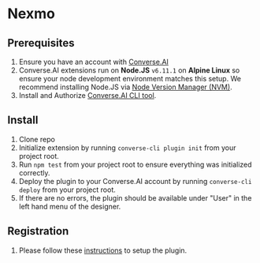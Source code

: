 # Nexmo

## Prerequisites
1. Ensure you have an account with [Converse.AI](http://www.converse.ai/)
2. Converse.AI extensions run on **Node.JS** `v6.11.1` on **Alpine Linux** so ensure your node development environment matches this setup. We recommend installing Node.JS via [Node Version Manager (NVM)](https://github.com/creationix/nvm).
3. Install and Authorize [Converse.AI CLI tool](https://get.converse.ai/v2/docs/converse-ai-cli).

## Install
1. Clone repo
2. Initialize extension by running `converse-cli plugin init` from your project root.
3. Run `npm test` from your project root to ensure everything was initialized correctly.
4. Deploy the plugin to your Converse.AI account by running `converse-cli deploy` from your project root.
5. If there are no errors, the plugin should be available under "User" in the left hand menu of the designer.

## Registration
1. Please follow these [instructions](https://get.converse.ai/v2/docs/nexmo-voice) to setup the plugin.
